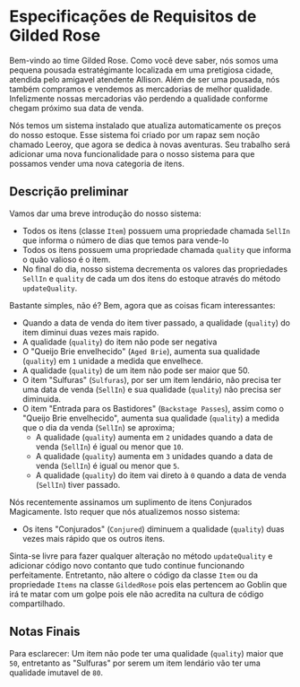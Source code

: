 # Especificações de Requisitos de Gilded Rose

Bem-vindo ao time Gilded Rose. Como você deve saber, nós somos uma pequena pousada estratégimante localizada em uma pretigiosa cidade, atendida pelo amigavel atendente Allison. Além de ser uma pousada, nós também compramos e vendemos as mercadorias de melhor qualidade. Infelizmente nossas mercadorias vão perdendo a qualidade conforme chegam próximo sua data de venda.

Nós temos um sistema instalado que atualiza automaticamente os preços do nosso estoque. Esse sistema foi criado por um rapaz sem noção chamado Leeroy, que agora se dedica à novas aventuras. Seu trabalho será adicionar uma nova funcionalidade para o nosso sistema para que possamos vender uma nova categoria de itens. 

## Descrição preliminar

Vamos dar uma breve introdução do nosso sistema:

* Todos os itens (classe `Item`) possuem uma propriedade chamada `SellIn` que informa o número de dias que temos para vende-lo
* Todos os itens possuem uma propriedade chamada `quality` que informa o quão valioso é o item.
* No final do dia, nosso sistema decrementa os valores das propriedades `SellIn` e `quality` de cada um dos itens do estoque através do método `updateQuality`.

Bastante simples, não é? Bem, agora que as coisas ficam interessantes:

* Quando a data de venda do item tiver passado, a qualidade (`quality`) do item diminui duas vezes mais rapido.
* A qualidade (`quality`) do item não pode ser negativa
* O "Queijo Brie envelhecido" (`Aged Brie`), aumenta sua qualidade (`quality`) em `1` unidade a medida que envelhece.
* A qualidade (`quality`) de um item não pode ser maior que 50.
* O item "Sulfuras" (`Sulfuras`), por ser um item lendário, não precisa ter uma data de venda (`SellIn`) e sua qualidade (`quality`) não precisa ser diminuida.
* O item "Entrada para os Bastidores" (`Backstage Passes`), assim como o "Queijo Brie envelhecido", aumenta sua qualidade (`quality`) a medida que o dia da venda (`SellIn`) se aproxima;
  * A qualidade (`quality`) aumenta em `2` unidades quando a data de venda (`SellIn`) é igual ou menor que `10`.
  * A qualidade (`quality`) aumenta em `3` unidades quando a data de venda (`SellIn`) é igual ou menor que `5`.
  * A qualidade (`quality`) do item vai direto à `0` quando a data de venda (`SellIn`) tiver passado.

Nós recentemente assinamos um suplimento de itens Conjurados Magicamente. Isto requer que nós atualizemos nosso sistema:

* Os itens "Conjurados" (`Conjured`) diminuem a qualidade (`quality`) duas vezes mais rápido que os outros itens.

Sinta-se livre para fazer qualquer alteração no método `updateQuality` e adicionar código novo contanto que tudo continue funcionando perfeitamente. Entretanto, não altere o código da classe `Item` ou da propriedade `Items` na classe `GildedRose` pois elas pertencem ao Goblin que irá te matar com um golpe pois ele não acredita na cultura de código compartilhado.

## Notas Finais

Para esclarecer: Um item não pode ter uma qualidade (`quality`) maior que `50`, entretanto as "Sulfuras" por serem um item lendário vão ter uma qualidade imutavel de `80`.
